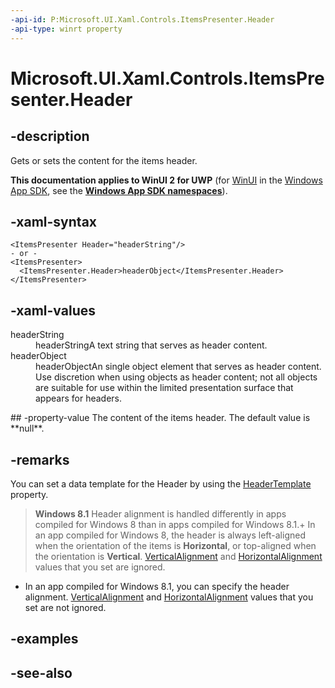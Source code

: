 ```yaml
---
-api-id: P:Microsoft.UI.Xaml.Controls.ItemsPresenter.Header
-api-type: winrt property
---
```


<!-- Property syntax
public object Header { get;  set; }
-->

# Microsoft.UI.Xaml.Controls.ItemsPresenter.Header

## -description
Gets or sets the content for the items header.

**This documentation applies to WinUI 2 for UWP** (for [WinUI](/windows/apps/winui/winui3/) in the [Windows App SDK](/windows/apps/windows-app-sdk/), see the **[Windows App SDK namespaces](/windows/windows-app-sdk/api/winrt/)**).

## -xaml-syntax
```xaml
<ItemsPresenter Header="headerString"/>
- or -
<ItemsPresenter>
  <ItemsPresenter.Header>headerObject</ItemsPresenter.Header>
</ItemsPresenter>

```


## -xaml-values
<dl><dt>headerString</dt><dd>headerStringA text string that serves as header content.</dd>
<dt>headerObject</dt><dd>headerObjectAn single object element that serves as header content. Use discretion when using objects as header content; not all objects are suitable for use within the limited presentation surface that appears for headers.</dd>
</dl>
## -property-value
The content of the items header. The default value is **null**.

## -remarks
You can set a data template for the Header by using the [HeaderTemplate](itemspresenter_headertemplate.md) property.

<!--Windows Blue bug 454690-->
> **Windows 8.1**
> Header alignment is handled differently in apps compiled for Windows 8 than in apps compiled for Windows 8.1.+ In an app compiled for Windows 8, the header is always left-aligned when the orientation of the items is **Horizontal**, or top-aligned when the orientation is **Vertical**. [VerticalAlignment](../microsoft.ui.xaml/frameworkelement_verticalalignment.md) and [HorizontalAlignment](../microsoft.ui.xaml/frameworkelement_horizontalalignment.md) values that you set are ignored.
+ In an app compiled for Windows 8.1, you can specify the header alignment. [VerticalAlignment](../microsoft.ui.xaml/frameworkelement_verticalalignment.md) and [HorizontalAlignment](../microsoft.ui.xaml/frameworkelement_horizontalalignment.md) values that you set are not ignored.


## -examples

## -see-also
